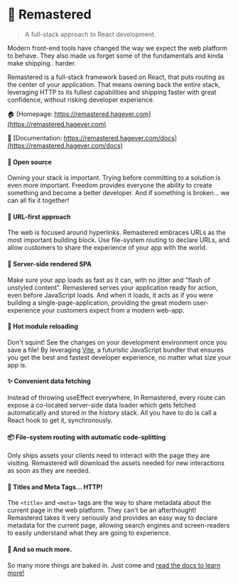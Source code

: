 # 🎷 Remastered

> A full-stack approach to React development.

Modern front-end tools have changed the way we expect the web platform to behave. They also made us forget some of the fundamentals and kinda make shipping.. harder.

Remastered is a full-stack framework based on React, that puts routing as the center of your application. That means owning back the entire stack, leveraging HTTP to its fullest capabilities and shipping faster with great confidence, without risking developer experience.

🏠 [Homepage: https://remastered.hagever.com](https://remastered.hagever.com)

📝 [Documentation: https://remastered.hagever.com/docs](https://remastered.hagever.com/docs)

#### 🎁 Open source

Owning your stack is important. Trying before committing to a
solution is even more important. Freedom provides everyone the
ability to create something and become a better developer. And if
something is broken... we can all fix it together!

#### 🔗 URL-first approach

The web is focused around hyperlinks. Remastered embraces URLs as
the most important building block. Use file-system routing to
declare URLs, and allow customers to share the experience of your
app with the world.

#### 📄 Server-side rendered SPA

Make sure your app loads as fast as it can, with no jitter and
"flash of unstyled content". Remastered serves your application
ready for action, even before JavaScript loads. And when it loads,
it acts as if you were building a single-page-application,
providing the great modern user-experience your customers expect
from a modern web-app.

#### 🔁 Hot module reloading

Don't squint! See the changes on your development environment once
you save a file! By leveraging [Vite](https://vitejs.dev), a futuristic JavaScript bundler that ensures you get the best
and fastest developer experience, no matter what size your app is.

#### ✨ Convenient data fetching

Instead of throwing useEffect everywhere, In Remastered, every
route can expose a co-located server-side data loader which gets
fetched automatically and stored in the history stack. All you
have to do is call a React hook to get it, synchronously.

#### 📦 File-system routing with automatic code-splitting

Only ships assets your clients need to interact with the page they
are visiting. Remastered will download the assets needed for new
interactions as soon as they are needed.

#### 🤩 Titles and Meta Tags... HTTP!

The `<title>` and `<meta>` tags are
the way to share metadata about the current page in the web
platform. They can't be an afterthought! Remastered takes it very
seriously and provides an easy way to declare metadata for the
current page, allowing search engines and screen-readers to easily
understand what they are going to experience.

#### 👐 And so much more.

So many more things are baked in. Just come and
[read the docs to learn more!](https://remastered.hagever.com/docs)
